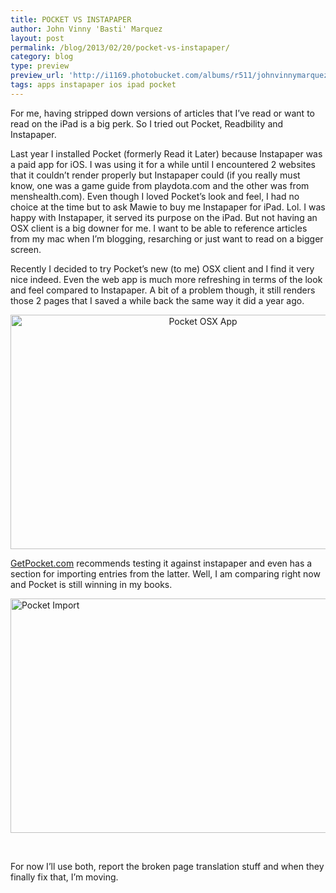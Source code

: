 ```yaml
---
title: POCKET VS INSTAPAPER
author: John Vinny 'Basti' Marquez
layout: post
permalink: /blog/2013/02/20/pocket-vs-instapaper/
category: blog
type: preview
preview_url: 'http://i1169.photobucket.com/albums/r511/johnvinnymarquez/pocket_zpsf8fbce77.jpg'
tags: apps instapaper ios ipad pocket
---
```

<span class="dropcap1">F</span>or me, having stripped down versions of articles that I&#8217;ve read or want to read on the iPad is a big perk. So I tried out Pocket, Readbility and Instapaper.

Last year I installed Pocket (formerly Read it Later) because Instapaper was a paid app for iOS. I was using it for a while until I encountered 2 websites that it couldn&#8217;t render properly but Instapaper could (if you really must know, one was a game guide from playdota.com and the other was from menshealth.com). Even though I loved Pocket&#8217;s look and feel, I had no choice at the time but to ask Mawie to buy me Instapaper for iPad. Lol. I was happy with Instapaper, it served its purpose on the iPad. But not having an OSX client is a big downer for me. I want to be able to reference articles from my mac when I&#8217;m blogging, resarching or just want to read on a bigger screen.

Recently I decided to try Pocket&#8217;s new (to me) OSX client and I find it very nice indeed. Even the web app is much more refreshing in terms of the look and feel compared to Instapaper. A bit of a problem though, it still renders those 2 pages that I saved a while back the same way it did a year ago.

<p style="text-align: center;">
  <img title="Pocket OSX App" alt="Pocket OSX App" src="http://i1169.photobucket.com/albums/r511/johnvinnymarquez/pocket3_zps01dde404.png" width="600" height="375" />
</p>

<a href="http://getpocket.com" target="_blank">GetPocket.com</a> recommends testing it against instapaper and even has a section for importing entries from the latter. Well, I am comparing right now and Pocket is still winning in my books.

<img style="display: block; margin-left: auto; margin-right: auto;" title="Pocket Import" alt="Pocket Import" src="http://i1169.photobucket.com/albums/r511/johnvinnymarquez/pocket2_zps8a550b5a.png" width="600" height="375" />

&nbsp;

For now I&#8217;ll use both, report the broken page translation stuff and when they finally fix that, I&#8217;m moving.